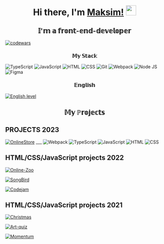 <h1 align="center"> Hi there, I'm <a href="https://kazakovmaksim.github.io/rsschool-cv/" target="_blank">Maksim!</a> 
<img src="https://github.com/blackcater/blackcater/raw/main/images/Hi.gif" height="32"/></h1>
<h2 align="center">𝕀'𝕞 𝕒 𝕗𝕣𝕠𝕟𝕥-𝕖𝕟𝕕-𝕕𝕖𝕧𝕖𝕝𝕠𝕡𝕖𝕣</h2>

[![codewars](https://www.codewars.com/users/KazakovMaksim/badges/small)](https://www.codewars.com/users/KazakovMaksim) 
<h3 align="center">𝕄𝕪 𝕊𝕥𝕒𝕔𝕜</h3>

![TypeScript](https://img.shields.io/badge/TypeScript-6E85B2?style=flat-square&logo=typescript&logoColor=)
![JavaScript](https://img.shields.io/badge/JavaScript-3D2C8D?style=flat-square&logo=javascript&logoColor=)
![HTML](https://img.shields.io/badge/HTML-D83A56?style=flat-square-endpoint&logo=html5&labelColor=F3F3F3) 
![CSS](https://img.shields.io/badge/CSS-6E85B2?style=flat-square-endpoint&logo=css3) 
![Git](https://img.shields.io/badge/Git-6E85B2?style=flat-square-endpoint&logo=git&logoColor=) 
![Webpack](https://img.shields.io/badge/Webpack-blue?style=flat-square-endpoint&logo=webpack&labelColor=F3F3F3&logoColor=blue) 
![Node JS](https://img.shields.io/badge/Node_JS-EADEDE?style=flat-square-endpoint&logo=nodedotjs&logoColor=) 
![Figma](https://img.shields.io/badge/Figma-892CDC?style=flat-square-endpoint&logo=figma&logoColor=892CDC&labelColor=EADEDE)
<h3 align="center">𝔼𝕟𝕘𝕝𝕚𝕤𝕙</h3>

[![English level](https://img.shields.io/badge/English-A2-2D46B9?style=flat-square-endpoint&labelColor=EADEDE&logoColor=2D46B9)]()
<h2 align="center">𝕄𝕪 ℙ𝕣𝕠𝕛𝕖𝕔𝕥𝕤</h2>
<h2>PROJECTS 2023</h2>

[![OnlineStore](https://img.shields.io/badge/OnlineStore-3F3351?style=flat-square-endpoint&logo=netlify&logoColor=3F3351&labelColor=F3F3F3)](https://rss-school-online-store-ac-km.netlify.app/) ___
![Webpack](https://img.shields.io/badge/Webpack-blue?style=flat-square-endpoint&logo=webpack&labelColor=F3F3F3&logoColor=blue) 
![TypeScript](https://img.shields.io/badge/TypeScript-6E85B2?style=flat-square&logo=typescript&logoColor=)
![JavaScript](https://img.shields.io/badge/JavaScript-3D2C8D?style=flat-square&logo=javascript&logoColor=)
![HTML](https://img.shields.io/badge/HTML-D83A56?style=flat-square-endpoint&logo=html5&labelColor=F3F3F3) 
![CSS](https://img.shields.io/badge/CSS-6E85B2?style=flat-square-endpoint&logo=css3)

<h2>HTML/CSS/JavaScript projects 2022</h2>

[![Online-Zoo](https://img.shields.io/badge/OnlineZoo-3F3351?style=flat-square-endpoint&logo=github&logoColor=3F3351&labelColor=F3F3F3)](https://rolling-scopes-school.github.io/kazakovmaksim-JSFE2022Q3/online-zoo/) 

[![SongBird](https://img.shields.io/badge/SongBird-3F3351?style=flat-square-endpoint&logo=github&logoColor=3F3351&labelColor=F3F3F3)](https://rolling-scopes-school.github.io/kazakovmaksim-JSFE2022Q3/songbird/)

[![Codejam](https://img.shields.io/badge/Codejam-3F3351?style=flat-square-endpoint&logo=github&logoColor=3F3351&labelColor=F3F3F3)](https://rolling-scopes-school.github.io/kazakovmaksim-JSFE2022Q3/codejam/)
<h2>HTML/CSS/JavaScript projects 2021</h2>

[![Christmas](https://img.shields.io/badge/Christmas-3F3351?style=flat-square-endpoint&logo=netlify&logoColor=3F3351&labelColor=F3F3F3)](https://christmas-task-kazakovmi.netlify.app/)

[![Art-quiz](https://img.shields.io/badge/ArtQuiz-3F3351?style=flat-square-endpoint&logo=github&logoColor=3F3351&labelColor=F3F3F3)](https://rolling-scopes-school.github.io/kazakovmaksim-JSFE2021Q3/art-quiz/)

[![Momentum](https://img.shields.io/badge/Momentum-3F3351?style=flat-square-endpoint&logo=netlify&logoColor=3F3351&labelColor=F3F3F3)](https://momentum-kazakovmi.netlify.app/)

<!--
**KazakovMaksim/KazakovMaksim** is a ✨ _special_ ✨ repository because its `README.md` (this file) appears on your GitHub profile.

Here are some ideas to get you started:

- 🔭 I’m currently working on ...
- 🌱 I’m currently learning ...
- 👯 I’m looking to collaborate on ...
- 🤔 I’m looking for help with ...
- 💬 Ask me about ...
- 📫 How to reach me: ...
- 😄 Pronouns: ...
- ⚡ Fun fact: ...
-->
